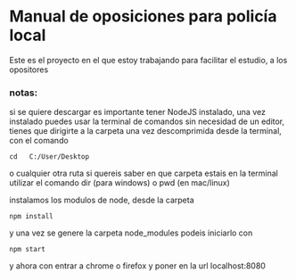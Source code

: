 # Manual de oposiciones para policía local

Este es el proyecto en el que estoy trabajando para
facilitar el estudio, a los opositores

### notas:

si se quiere descargar es importante tener NodeJS instalado,
una vez instalado puedes usar la terminal de comandos sin necesidad
de un editor, tienes que dirigirte a la carpeta una vez descomprimida
desde la terminal, con el comando

```
cd   C:/User/Desktop
```

o cualquier otra ruta
si quereis saber en que carpeta estais en la terminal utilizar el comando
dir (para windows) o pwd (en mac/linux)

instalamos los modulos de node, desde la carpeta

```
npm install
```

y una vez se genere la carpeta node_modules podeis iniciarlo con

```
npm start
```

y ahora con entrar a chrome o firefox y poner en la url
localhost:8080
